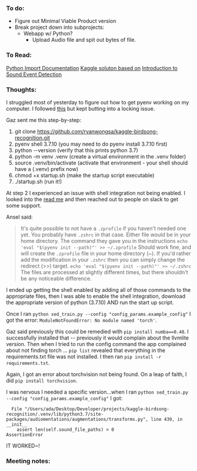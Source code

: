 ### To do:
- Figure out Minimal Viable Product version
- Break project down into subprojects:
  - Webapp w/ Python? 
    - Upload Audio file and spit out bytes of file. 
  
### To Read:
[Python Import Documentation](https://docs.python.org/3/reference/import.html#regular-packages)
[Kaggle soluton based on](https://arxiv.org/abs/1912.10211)
[Introduction to Sound Event Detection](https://www.kaggle.com/hidehisaarai1213/introduction-to-sound-event-detection)

### Thoughts:
I struggled most of yesterday to figure out how to get pyenv working on my computer. I followed [this](https://stackoverflow.com/questions/60244383/how-can-i-create-a-virtual-environment-with-virtualenv-for-python-3-7-without-ha) but kept butting into a locking issue.

Gaz sent me this step-by-step:
1. git clone https://github.com/ryanwongsa/kaggle-birdsong-recognition.git
2. pyenv shell 3.7.10 (you may need to do pyenv install 3.7.10 first)
3. python --version (verify that this prints python 3.7)
4. python -m venv .venv (create a virtual environment in the .venv folder)
5. source .venv/bin/activate (activate that environment - your shell should have a (.venv) prefix now)
6. chmod +x startup.sh (make the startup script executable)
7. ./startup.sh (run it!)

At step 2 I experienced an issue with shell integration not being enabled. I looked into the [read me](https://github.com/pyenv/pyenv/blob/master/README.md) and then reached out to people on slack to get some support. 

Ansel said: 
> It's quite possible to not have a `.zprofile` if you haven't needed one yet. You probably have `.zshrc`  in that case. Either file would be in your home directory.
The command they gave you in the instructions
`echo 'eval "$(pyenv init --path)"' >> ~/.zprofile`
Should work fine, and will create the `.zprofile` file in your home directory (~).
If you'd rather add the modification in your `.zshrc` then you can simply change the redirect (>>) target.
`echo 'eval "$(pyenv init --path)"' >> ~/.zshrc`
The files are processed at slightly different times, but there shouldn't be any noticeable difference.

I ended up getting the shell enabled by adding all of those commands to the appropriate files, then I was able to enable the shell integration, download the appropriate version of python (3.7.10) AND run the start up script.

Once I ran `python sed_train.py --config "config_params.example_config"` I got the error: `ModuleNotFoundError: No module named 'torch'`. 

Gaz said previously this could be remedied with `pip install numba==0.48`. I successfully installed that -- previously it would complain about the llvmlite version. Then when I tried to run the config command the app complained about not finding torch ... `pip list` revealed that everything in the requirements.txt file was not installed. I then ran `pip install -r requirements.txt`. 

Again, I got an error about torchvision not being found. On a leap of faith, I did `pip install torchvision`. 

I was nervous I needed a specific version...when I ran `python sed_train.py --config "config_params.example_config"` I got: 
```
  File "/Users/ada/Desktop/Developer/projects/kaggle-birdsong-recognition/.venv/lib/python3.7/site-packages/audiomentations/augmentations/transforms.py", line 439, in __init__
    assert len(self.sound_file_paths) > 0
AssertionError
```

IT WORKED~!


### Meeting notes:

